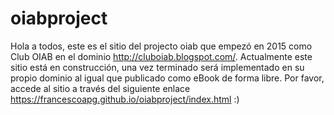 # oiabproject

Hola a todos, este es el sitio del projecto oiab que empezó en 2015 como Club OIAB en el dominio http://cluboiab.blogspot.com/. 
Actualmente este sitio está en construcción, una vez terminado será implementado en su propio dominio al igual que publicado como eBook de forma libre. 
Por favor, accede al sitio a través del siguiente enlace https://francescoapg.github.io/oiabproject/index.html
:)
